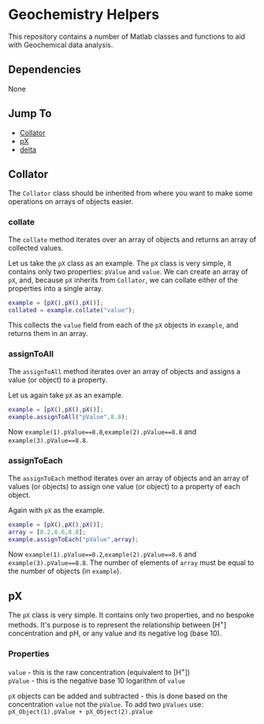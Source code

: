 # Geochemistry Helpers
This repository contains a number of Matlab classes and functions to aid with Geochemical data analysis.

## Dependencies
None

## Jump To
- [Collator](#Collator)
- [pX](#pX)
- [delta](#delta)

## Collator
The ```Collator``` class should be inherited from where you want to make some operations on arrays of objects easier.

### collate
The ```collate``` method iterates over an array of objects and returns an array of collected values.

Let us take the ```pX``` class as an example. The ```pX``` class is very simple, it contains only two properties: ```pValue``` and ```value```. We can create an array of ```pX```, and, because ```pX``` inherits from ```Collator```, we can collate either of the properties into a single array.
```MATLAB
example = [pX(),pX(),pX()];
collated = example.collate("value");
```
This collects the ```value``` field from each of the ```pX``` objects in ```example```, and returns them in an array.

### assignToAll
The ```assignToAll``` method iterates over an array of objects and assigns a value (or object) to a property.

Let us again take ```pX``` as an example.
```MATLAB
example = [pX(),pX(),pX()];
example.assignToAll("pValue",8.8);
```
Now ```example(1).pValue==8.8```,```example(2).pValue==8.8``` and ```example(3).pValue==8.8```.


### assignToEach
The ```assignToEach``` method iterates over an array of objects and an array of values (or objects) to assign one value (or object) to a property of each object.

Again with ```pX``` as the example.
```MATLAB
example = [pX(),pX(),pX()];
array = [8.2,8.6,8.8];
example.assignToEach("pValue",array);
```
Now ```example(1).pValue==8.2```,```example(2).pValue==8.6``` and ```example(3).pValue==8.8```. The number of elements of ```array``` must be equal to the number of objects (in ```example```).

## pX
The ```pX``` class is very simple. It contains only two properties, and no bespoke methods. It's purpose is to represent the relationship between [H<sup>+</sup>] concentration and pH, or any value and its negative log (base 10).

### Properties
```value``` - this is the raw concentration (equivalent to [H<sup>+</sup>])  
```pValue``` - this is the negative base 10 logarithm of ```value```

```pX``` objects can be added and subtracted - this is done based on the concentration ```value``` not the ```pValue```. To add two ```pValues``` use: ```pX_Object(1).pValue + pX_Object(2).pValue```
